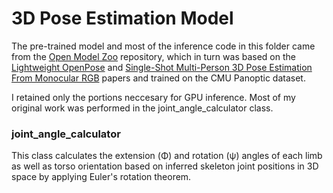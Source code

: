 # 3D Pose Estimation Model

The pre-trained model and most of the inference code in this folder came from the [Open Model Zoo](https://github.com/openvinotoolkit/open_model_zoo) repository, which in turn was based on the [Lightweight OpenPose](https://arxiv.org/pdf/1811.12004.pdf) and [Single-Shot Multi-Person 3D Pose Estimation From Monocular RGB](https://arxiv.org/pdf/1712.03453.pdf) papers and trained on the CMU Panoptic dataset.

I retained only the portions neccesary for GPU inference. Most of my original work was performed in the joint_angle_calculator class.

### joint_angle_calculator

This class calculates the extension (Φ) and rotation (ψ) angles of each limb as well as torso orientation based on inferred skeleton joint positions in 3D space by applying Euler's rotation theorem.

